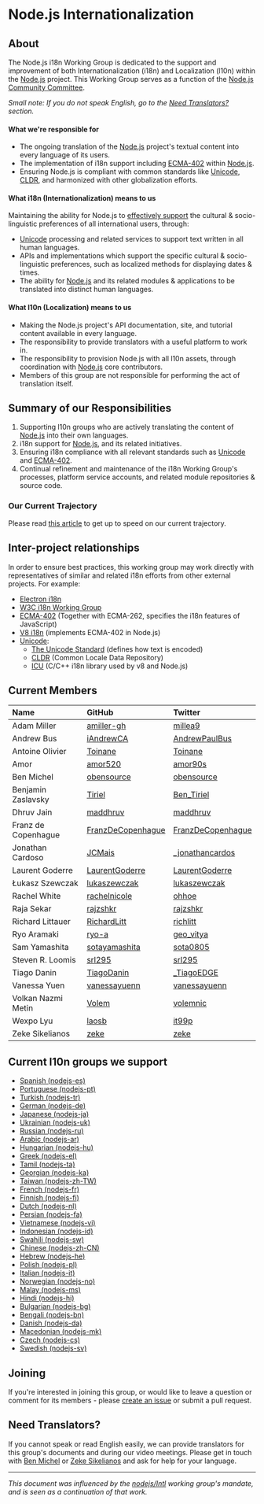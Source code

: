 # Node.js Internationalization

## About

The Node.js i18n Working Group is dedicated to the support and improvement of both Internationalization (i18n) and Localization (l10n) within the [Node.js](https://github.com/nodejs/node) project. This Working Group serves as a function of the [Node.js Community Committee](https://github.com/nodejs/community-committee).

_Small note: If you do not speak English, go to the [Need Translators?](#need-translators) section._

#### What we're responsible for
* The ongoing translation of the [Node.js](https://github.com/nodejs/node) project's textual content into every language of its users.
* The implementation of i18n support including [ECMA-402](https://tc39.github.io/ecma402/) within [Node.js](https://github.com/nodejs/node).
* Ensuring Node.js is compliant with common standards like [Unicode](https://unicode.org/), [CLDR](http://cldr.unicode.org/), and harmonized with other globalization efforts.

#### What i18n (Internationalization) means to us
Maintaining the ability for Node.js to [effectively support](https://nodejs.org/api/intl.html#intl_internationalization_support) the cultural & socio-linguistic preferences of all international users, through:
* [Unicode](https://unicode.org) processing and related services to support text written in all human languages.
* APIs and implementations which support the specific cultural & socio-linguistic preferences, such as localized methods for displaying dates & times.
* The ability for [Node.js](https://github.com/nodejs/node) and its related modules & applications to be translated into distinct human languages.

#### What l10n (Localization) means to us
* Making the Node.js project's API documentation, site, and tutorial content available in every language.
* The responsibility to provide translators with a useful platform to work in.
* The responsibility to provision Node.js with all l10n assets, through coordination with [Node.js](https://github.com/nodejs/node) core contributors.
* Members of this group are not responsible for performing the act of translation itself.

## Summary of our Responsibilities
1. Supporting l10n groups who are actively translating the content of [Node.js](https://github.com/nodejs/node) into their own languages.
2. i18n support for [Node.js](https://github.com/nodejs/node), and its related initiatives.
3. Ensuring i18n compliance with all relevant standards such as [Unicode](https://unicode.org) and [ECMA-402](https://github.com/tc39/ecma402).
4. Continual refinement and maintenance of the i18n Working Group's processes, platform service accounts, and related module repositories & source code.

### Our Current Trajectory
Please read [this article](https://medium.com/the-node-js-collection/internationalizing-node-js-fe7761798b0a) to get up to speed on our current trajectory.


## Inter-project relationships
In order to ensure best practices, this working group may work directly with representatives of similar and related i18n efforts from other external projects. For example:
* [Electron i18n](https://github.com/electron/i18n)
* [W3C i18n Working Group](https://www.w3.org/International/core/Overview)
* [ECMA-402](https://github.com/tc39/ecma402) (Together with ECMA-262, specifies the i18n features of JavaScript)
* [V8 i18n](https://github.com/v8/v8/wiki/i18n-support) (implements ECMA-402 in Node.js)
* [Unicode](https://unicode.org):
  - [The Unicode Standard](https://unicode.org/standard/) (defines how text is encoded)
  - [CLDR](http://cldr.unicode.org) (Common Locale Data Repository)
  - [ICU](http://icu-project.org) (C/C++ i18n library used by v8 and Node.js)

## Current Members
| Name                  | GitHub                                            | Twitter                                                 |
|:----------------------|:--------------------------------------------------|:--------------------------------------------------------|
| Adam Miller           | [amiller-gh](https://github.com/amiller-gh)       | [millea9](https://twitter.com/millea9)                  |
| Andrew Bus            | [iAndrewCA](https://github.com/iAndrewCA)         | [AndrewPaulBus](https://twitter.com/AndrewPaulBus)      |
| Antoine Olivier       | [Toinane](https://github.com/Toinane)             | [Toinane](https://twitter.com/Toinane)                  |
| Amor                  | [amor520](https://github.com/amor520)             | [amor90s](https://twitter.com/amor90s)                  |
| Ben Michel            | [obensource](https://github.com/obensource)       | [obensource](https://twitter.com/obensource)            |
| Benjamin Zaslavsky    | [Tiriel](https://github.com/Tiriel)               | [Ben_Tiriel](https://twitter.com/Ben_Tiriel)            |
| Dhruv Jain            | [maddhruv](https://github.com/maddhruv)           | [maddhruv](https://twitter.com/maddhruv)                |
| Franz de Copenhague   | [FranzDeCopenhague](https://github.com/FranzDeCopenhague) | [FranzDeCopenhague](https://twitter.com/FranzDeCopenhag) |
| Jonathan Cardoso      | [JCMais](https://github.com/JCMais)               | [_jonathancardos](https://twitter.com/_jonathancardos)  |
| Laurent Goderre       | [LaurentGoderre](https://github.com/LaurentGoderre) | [LaurentGoderre](https://twitter.com/LaurentGoderre)  |
| Łukasz Szewczak       | [lukaszewczak](https://github.com/lukaszewczak)   | [lukaszewczak](https://twitter.com/lukaszewczak)        |
| Rachel White          | [rachelnicole](https://github.com/rachelnicole)   | [ohhoe](https://twitter.com/ohhoe)                      |
| Raja Sekar            | [rajzshkr](https://github.com/rajzshkr)           | [rajzshkr](https://twitter.com/rajzshkr)                |
| Richard Littauer      | [RichardLitt](https://github.com/RichardLitt)     | [richlitt](https://twitter.com/richlitt)                |
| Ryo Aramaki           | [ryo-a](https://github.com/ryo-a)                 | [geo_vitya](https://twitter.com/geo_vitya)              |
| Sam Yamashita         | [sotayamashita](https://github.com/sotayamashita) | [sota0805](https://twitter.com/sota0805)                |
| Steven R. Loomis      | [srl295](https://github.com/srl295)               | [srl295](https://twitter.com/srl295)                    |
| Tiago Danin           | [TiagoDanin](https://github.com/TiagoDanin)       | [_TiagoEDGE](https://twitter.com/_TiagoEDGE)            |
| Vanessa Yuen          | [vanessayuenn](https://github.com/vanessayuenn)   | [vanessayuenn](https://twitter.com/vanessayuenn)        |
| Volkan Nazmi Metin    | [Volem](https://github.com/Volem)                 | [volemnic](https://twitter.com/volemnic)                |
| Wexpo Lyu             | [laosb](https://github.com/laosb)                 | [it99p](https://twitter.com/it99p)                      |
| Zeke Sikelianos       | [zeke](https://github.com/zeke)                   | [zeke](https://twitter.com/zeke)                        |

## Current l10n groups we support
* [Spanish (nodejs-es)](https://github.com/nodejs/nodejs-es)
* [Portuguese (nodejs-pt)](https://github.com/nodejs/nodejs-pt)
* [Turkish (nodejs-tr)](https://github.com/nodejs/nodejs-tr)
* [German (nodejs-de)](https://github.com/nodejs/nodejs-de)
* [Japanese (nodejs-ja)](https://github.com/nodejs/nodejs-ja)
* [Ukrainian (nodejs-uk)](https://github.com/nodejs/nodejs-uk)
* [Russian (nodejs-ru)](https://github.com/nodejs/nodejs-ru)
* [Arabic (nodejs-ar)](https://github.com/nodejs/nodejs-ar)
* [Hungarian (nodejs-hu)](https://github.com/nodejs/nodejs-hu)
* [Greek (nodejs-el)](https://github.com/nodejs/nodejs-el)
* [Tamil (nodejs-ta)](https://github.com/nodejs/nodejs-ta)
* [Georgian (nodejs-ka)](https://github.com/nodejs/nodejs-ka)
* [Taiwan (nodejs-zh-TW)](https://github.com/nodejs/nodejs-zh-TW)
* [French (nodejs-fr)](https://github.com/nodejs/nodejs-fr)
* [Finnish (nodejs-fi)](https://github.com/nodejs/nodejs-fi)
* [Dutch (nodejs-nl)](https://github.com/nodejs/nodejs-nl)
* [Persian (nodejs-fa)](https://github.com/nodejs/nodejs-fa)
* [Vietnamese (nodejs-vi)](https://github.com/nodejs/nodejs-vi)
* [Indonesian (nodejs-id)](https://github.com/nodejs/nodejs-id)
* [Swahili (nodejs-sw)](https://github.com/nodejs/nodejs-sw)
* [Chinese (nodejs-zh-CN)](https://github.com/nodejs/nodejs-zh-CN)
* [Hebrew (nodejs-he)](https://github.com/nodejs/nodejs-he)
* [Polish (nodejs-pl)](https://github.com/nodejs/nodejs-pl)
* [Italian (nodejs-it)](https://github.com/nodejs/nodejs-it)
* [Norwegian (nodejs-no)](https://github.com/nodejs/nodejs-no)
* [Malay (nodejs-ms)](https://github.com/nodejs/nodejs-ms)
* [Hindi (nodejs-hi)](https://github.com/nodejs/nodejs-hi)
* [Bulgarian (nodejs-bg)](https://github.com/nodejs/nodejs-bg)
* [Bengali (nodejs-bn)](https://github.com/nodejs/nodejs-bn)
* [Danish (nodejs-da)](https://github.com/nodejs/nodejs-da)
* [Macedonian (nodejs-mk)](https://github.com/nodejs/nodejs-mk)
* [Czech (nodejs-cs)](https://github.com/nodejs/nodejs-cs)
* [Swedish (nodejs-sv)](https://github.com/nodejs/nodejs-sv)

## Joining
If you're interested in joining this group, or would like to leave a question or comment for its members - please [create an issue](https://github.com/nodejs/i18n/issues/new) or submit a pull request.

## Need Translators?

If you cannot speak or read English easily, we can provide translators for this group's documents and during our video meetings. Please get in touch with [Ben Michel](https://twitter.com/obensource) or [Zeke Sikelianos](https://twitter.com/zeke) and ask for help for your language.

----
_This document was influenced by the [nodejs/Intl](https://github.com/nodejs/Intl/blob/master/README.md) working group's mandate, and is seen as a continuation of that work._
